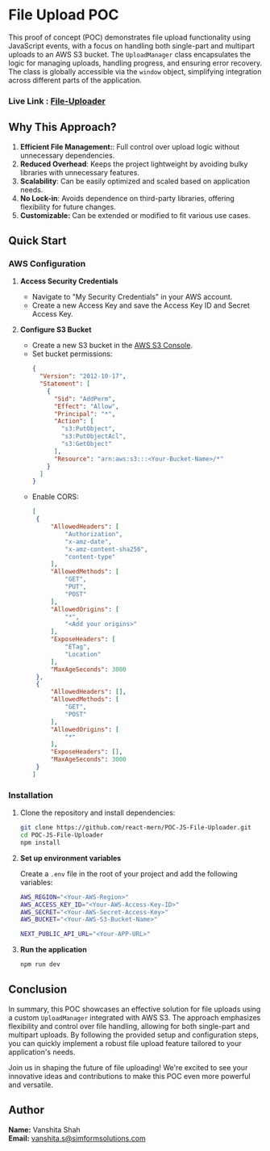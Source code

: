 # File Upload POC

This proof of concept (POC) demonstrates file upload functionality using JavaScript events, with a focus on handling both single-part and multipart uploads to an AWS S3 bucket. The `UploadManager` class encapsulates the logic for managing uploads, handling progress, and ensuring error recovery. The class is globally accessible via the `window` object, simplifying integration across different parts of the application.

### Live Link : [File-Uploader](https://js-file-uploader.vercel.app/)

## Why This Approach?

1. **Efficient File Management:**: Full control over upload logic without unnecessary dependencies.
2. **Reduced Overhead**: Keeps the project lightweight by avoiding bulky libraries with unnecessary features.
3. **Scalability**: Can be easily optimized and scaled based on application needs.
4. **No Lock-in**: Avoids dependence on third-party libraries, offering flexibility for future changes.
5. **Customizable:** Can be extended or modified to fit various use cases.

## Quick Start

### AWS Configuration

1. **Access Security Credentials**
   - Navigate to "My Security Credentials" in your AWS account.
   - Create a new Access Key and save the Access Key ID and Secret Access Key.

2. **Configure S3 Bucket**
   - Create a new S3 bucket in the [AWS S3 Console](https://s3.console.aws.amazon.com/).
   - Set bucket permissions:
     ```json
     {
       "Version": "2012-10-17",
       "Statement": [
         {
           "Sid": "AddPerm",
           "Effect": "Allow",
           "Principal": "*",
           "Action": [
             "s3:PutObject",
             "s3:PutObjectAcl",
             "s3:GetObject"
           ],
           "Resource": "arn:aws:s3:::<Your-Bucket-Name>/*"
         }
       ]
     }
     ```
   - Enable CORS:
     ```json
     [
      {
          "AllowedHeaders": [
              "Authorization",
              "x-amz-date",
              "x-amz-content-sha256",
              "content-type"
          ],
          "AllowedMethods": [
              "GET",
              "PUT",
              "POST"
          ],
          "AllowedOrigins": [
              "*",
              "<Add your origins>"
          ],
          "ExposeHeaders": [
              "ETag",
              "Location"
          ],
          "MaxAgeSeconds": 3000
      },
      {
          "AllowedHeaders": [],
          "AllowedMethods": [
              "GET",
              "POST"
          ],
          "AllowedOrigins": [
              "*"
          ],
          "ExposeHeaders": [],
          "MaxAgeSeconds": 3000
      }
     ]
     ```


### Installation
1. Clone the repository and install dependencies:
   ```bash
   git clone https://github.com/react-mern/POC-JS-File-Uploader.git
   cd POC-JS-File-Uploader
   npm install

2. **Set up environment variables**

   Create a `.env` file in the root of your project and add the following variables:
   ```bash
   AWS_REGION="<Your-AWS-Region>"
   AWS_ACCESS_KEY_ID="<Your-AWS-Access-Key-ID>"
   AWS_SECRET="<Your-AWS-Secret-Access-Key>"
   AWS_BUCKET="<Your-AWS-S3-Bucket-Name>"

   NEXT_PUBLIC_API_URL="<Your-APP-URL>"

3. **Run the application**
   ```bash
   npm run dev
## Conclusion

In summary, this POC showcases an effective solution for file uploads using a custom `UploadManager` integrated with AWS S3. The approach emphasizes flexibility and control over file handling, allowing for both single-part and multipart uploads. By following the provided setup and configuration steps, you can quickly implement a robust file upload feature tailored to your application's needs.

Join us in shaping the future of file uploading! We're excited to see your innovative ideas and contributions to make this POC even more powerful and versatile.


## Author

**Name:** Vanshita Shah  
**Email:** vanshita.s@simformsolutions.com
 
